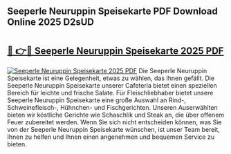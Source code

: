 ## Seeperle Neuruppin Speisekarte PDF Download Online 2025 D2sUD

# <h2><a href="http://gc622c.nevu.top/?p=Seeperle+Neuruppin+Speisekarte">🔗 👉🔴 Seeperle Neuruppin Speisekarte 2025 PDF</a></h2>

[![Seeperle Neuruppin Speisekarte 2025 PDF](https://i.imgur.com/dBaPXMq.png)](http://gc622c.nevu.top/?p=Seeperle+Neuruppin+Speisekarte)
Die Seeperle Neuruppin Speisekarte ist eine Gelegenheit, etwas zu wählen, das Ihnen gefällt. Die Seeperle Neuruppin Speisekarte unserer Cafeteria bietet einen speziellen Bereich für leichte und frische Salate. Für Fleischliebhaber bietet unsere Seeperle Neuruppin Speisekarte eine große Auswahl an Rind-, Schweinefleisch-, Hühnchen- und Fischgerichten. Unseren Auserwählten bieten wir köstliche Gerichte wie Schaschlik und Steak an, die über offenem Feuer zubereitet werden. Wenn Sie sich nicht entscheiden können, was Sie von der Seeperle Neuruppin Speisekarte wünschen, ist unser Team bereit, Ihnen zu helfen und Ihnen einen angenehmen und bequemen Service zu bieten.
